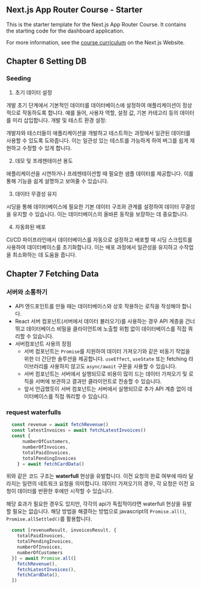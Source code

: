 ## Next.js App Router Course - Starter

This is the starter template for the Next.js App Router Course. It contains the starting code for the dashboard application.

For more information, see the [course curriculum](https://nextjs.org/learn) on the Next.js Website.

## Chapter 6 Setting DB
###  Seeding

1. 초기 데이터 설정

개발 초기 단계에서 기본적인 데이터를 데이터베이스에 설정하여 애플리케이션이 정상적으로 작동하도록 합니다. 예를 들어, 사용자 역할, 설정 값, 기본 카테고리 등의 데이터를 미리 삽입합니다.
개발 및 테스트 환경 설정:

개발자와 테스터들이 애플리케이션을 개발하고 테스트하는 과정에서 일관된 데이터를 사용할 수 있도록 도와줍니다. 이는 일관성 있는 테스트를 가능하게 하여 버그를 쉽게 재현하고 수정할 수 있게 합니다.

2. 데모 및 프레젠테이션 용도

애플리케이션을 시연하거나 프레젠테이션할 때 필요한 샘플 데이터를 제공합니다. 이를 통해 기능을 쉽게 설명하고 보여줄 수 있습니다.

3. 데이터 무결성 유지

시딩을 통해 데이터베이스에 필요한 기본 데이터 구조와 관계를 설정하여 데이터 무결성을 유지할 수 있습니다. 이는 데이터베이스의 올바른 동작을 보장하는 데 중요합니다.

4. 자동화된 배포

CI/CD 파이프라인에서 데이터베이스를 자동으로 설정하고 배포할 때 시딩 스크립트를 사용하여 데이터베이스를 초기화합니다. 이는 배포 과정에서 일관성을 유지하고 수작업을 최소화하는 데 도움을 줍니다.

## Chapter 7 Fetching Data
### 서버와 소통하기
- API 엔드포인트를 만들 때는 데이터베이스와 상호 작용하는 로직을 작성해야 합니다.
- React 서버 컴포넌트(서버에서 데이터 불러오기)를 사용하는 경우 API 계층을 건너뛰고 데이터베이스 비밀을 클라이언트에 노출할 위험 없이 데이터베이스를 직접 쿼리할 수 있습니다.
- 서버컴포넌트 사용의 장점
    - 서버 컴포넌트는 `Promise`를 지원하여 데이터 가져오기와 같은 비동기 작업을 위한 더 간단한 솔루션을 제공합니다. `useEffect`, `useState` 또는 fetching 라이브러리를 사용하지 않고도 `async/await` 구문을 사용할 수 있습니다.
    - 서버 컴포넌트는 서버에서 실행되므로 비용이 많이 드는 데이터 가져오기 및 로직을 서버에 보관하고 결과만 클라이언트로 전송할 수 있습니다.
    - 앞서 언급했듯이 서버 컴포넌트는 서버에서 실행되므로 추가 API 계층 없이 데이터베이스를 직접 쿼리할 수 있습니다.

### request waterfulls
```ts
  const revenue = await fetchRevenue()
  const latestInvoices = await fetchLatestInvoices()
  const {      
      numberOfCustomers,
      numberOfInvoices,
      totalPaidInvoices,
      totalPendingInvoices
    } = await fetchCardData()
```
위와 같은 코드 구조는 __waterfull__ 현상을 유발합니다. 이전 요청의 완료 여부에 따라 달라지는 일련의 네트워크 요청을 의미합니다. 데이터 가져오기의 경우, 각 요청은 이전 요청이 데이터를 반환한 후에만 시작할 수 있습니다.

해당 효과가 필요한 경우도 있지만, 각각의 api가 독립적이라면 waterfull 현상을 유발할 필요는 없습니다. 해당 방법을 해결하는 방법으로 javascript의 `Promise.all()`, `Promise.allSettled()`를 활용합니다.
```ts
  const [revenueResult, invoicesResult, {
    totalPaidInvoices,
    totalPendingInvoices,
    numberOfInvoices,
    numberOfCustomers
  }] = await Promise.all([
    fetchRevenue(),
    fetchLatestInvoices(),
    fetchCardData(),
  ])

```